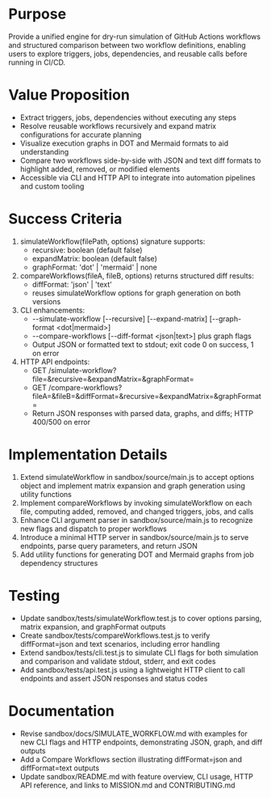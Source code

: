 # Purpose
Provide a unified engine for dry-run simulation of GitHub Actions workflows and structured comparison between two workflow definitions, enabling users to explore triggers, jobs, dependencies, and reusable calls before running in CI/CD.

# Value Proposition
- Extract triggers, jobs, dependencies without executing any steps
- Resolve reusable workflows recursively and expand matrix configurations for accurate planning
- Visualize execution graphs in DOT and Mermaid formats to aid understanding
- Compare two workflows side-by-side with JSON and text diff formats to highlight added, removed, or modified elements
- Accessible via CLI and HTTP API to integrate into automation pipelines and custom tooling

# Success Criteria
1. simulateWorkflow(filePath, options) signature supports:
   - recursive: boolean (default false)
   - expandMatrix: boolean (default false)
   - graphFormat: 'dot' | 'mermaid' | none
2. compareWorkflows(fileA, fileB, options) returns structured diff results:
   - diffFormat: 'json' | 'text'
   - reuses simulateWorkflow options for graph generation on both versions
3. CLI enhancements:
   - --simulate-workflow <file> [--recursive] [--expand-matrix] [--graph-format <dot|mermaid>]
   - --compare-workflows <fileA> <fileB> [--diff-format <json|text>] plus graph flags
   - Output JSON or formatted text to stdout; exit code 0 on success, 1 on error
4. HTTP API endpoints:
   - GET /simulate-workflow?file=&recursive=&expandMatrix=&graphFormat=
   - GET /compare-workflows?fileA=&fileB=&diffFormat=&recursive=&expandMatrix=&graphFormat=
   - Return JSON responses with parsed data, graphs, and diffs; HTTP 400/500 on error

# Implementation Details
1. Extend simulateWorkflow in sandbox/source/main.js to accept options object and implement matrix expansion and graph generation using utility functions
2. Implement compareWorkflows by invoking simulateWorkflow on each file, computing added, removed, and changed triggers, jobs, and calls
3. Enhance CLI argument parser in sandbox/source/main.js to recognize new flags and dispatch to proper workflows
4. Introduce a minimal HTTP server in sandbox/source/main.js to serve endpoints, parse query parameters, and return JSON
5. Add utility functions for generating DOT and Mermaid graphs from job dependency structures

# Testing
- Update sandbox/tests/simulateWorkflow.test.js to cover options parsing, matrix expansion, and graphFormat outputs
- Create sandbox/tests/compareWorkflows.test.js to verify diffFormat=json and text scenarios, including error handling
- Extend sandbox/tests/cli.test.js to simulate CLI flags for both simulation and comparison and validate stdout, stderr, and exit codes
- Add sandbox/tests/api.test.js using a lightweight HTTP client to call endpoints and assert JSON responses and status codes

# Documentation
- Revise sandbox/docs/SIMULATE_WORKFLOW.md with examples for new CLI flags and HTTP endpoints, demonstrating JSON, graph, and diff outputs
- Add a Compare Workflows section illustrating diffFormat=json and diffFormat=text outputs
- Update sandbox/README.md with feature overview, CLI usage, HTTP API reference, and links to MISSION.md and CONTRIBUTING.md